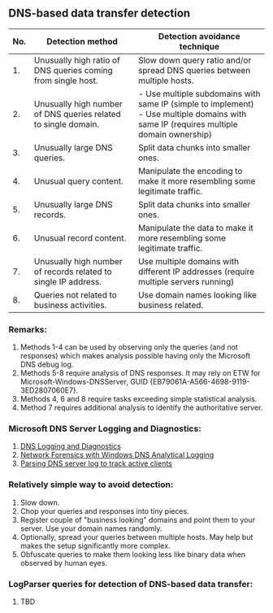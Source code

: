 ## DNS-based data transfer detection

|No.|Detection method|Detection avoidance technique|
|---|---|---|
| 1.|Unusually high ratio of DNS queries coming from single host.|Slow down query ratio and/or spread DNS queries between multiple hosts.|
| 2.|Unusually high number of DNS queries related to single domain.|- Use multiple subdomains with same IP (simple to implement)<br>- Use multiple domains with same IP  (requires multiple domain ownership)|
| 3.|Unusually large DNS queries.|Split data chunks into smaller ones.|
| 4.|Unusual query content.|Manipulate the encoding to make it more resembling some legitimate traffic.|
| 5.|Unusually large DNS records.|Split data chunks into smaller ones.|
| 6.|Unusual record content.|Manipulate the data to make it more resembling some legitimate traffic.|
| 7.|Unusually high number of records related to single IP address.|Use multiple domains with different IP addresses (require multiple servers running)|
| 8.|Queries not related to business activities.    |Use domain names looking like business related.|


### Remarks:
1. Methods 1-4 can be used by observing only the queries (and not responses)
   which makes analysis possible having only the Microsoft DNS debug log.
1. Methods 5-8 require analysis of DNS responses. It may rely on ETW for
   Microsoft-Windows-DNSServer, GUID {EB79061A-A566-4698-9119-3ED2807060E7}.
1. Methods 4, 6 and 8 require tasks exceeding simple statistical analysis.
1. Method 7 requires additional analysis to identify the authoritative server.


### Microsoft DNS Server Logging and Diagnostics:
1. [DNS Logging and Diagnostics](https://docs.microsoft.com/en-us/previous-versions/windows/it-pro/windows-server-2012-R2-and-2012/dn800669(v=ws.11))
1. [Network Forensics with Windows DNS Analytical Logging](https://blogs.technet.microsoft.com/teamdhcp/2015/11/23/network-forensics-with-windows-dns-analytical-logging/)
1. [Parsing DNS server log to track active clients](https://blogs.technet.microsoft.com/secadv/2018/01/22/parsing-dns-server-log-to-track-active-clients/)


### Relatively simple way to avoid detection:
1. Slow down.
1. Chop your queries and responses into tiny pieces.
1. Register couple of "business looking" domains and point them to your server. Use your domain names randomly.
1. Optionally, spread your queries between multiple hosts. May help but makes the setup significantly more complex.
1. Obfuscate queries to make them looking less like binary data when observed by human eyes.

   
### LogParser queries for detection of DNS-based data transfer:
1. TBD
